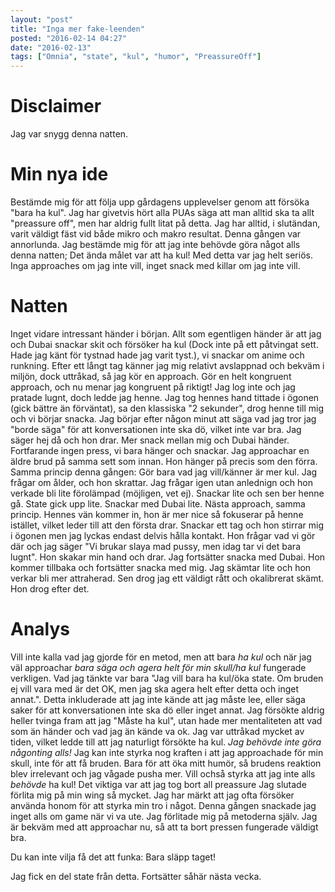 ```yaml
---
layout: "post"
title: "Inga mer fake-leenden"
posted: "2016-02-14 04:27"
date: "2016-02-13"
tags: ["Omnia", "state", "kul", "humor", "PreassureOff"]
---
```


# Disclaimer

Jag var snygg denna natten.

# Min nya ide

Bestämde mig för att följa upp gårdagens upplevelser genom att försöka "bara ha kul". Jag har givetvis hört alla PUAs säga att man alltid ska ta allt "preassure off", men har aldrig fullt litat på detta. Jag har alltid, i slutändan, varit väldigt fäst vid både mikro och makro resultat.
Denna gången var annorlunda. Jag bestämde mig för att jag inte behövde göra något alls denna natten; Det ända målet var att ha kul! Med detta var jag helt seriös. Inga approaches om jag inte vill, inget snack med killar om jag inte vill.

# Natten

Inget vidare intressant händer i början. Allt som egentligen händer är att jag och Dubai snackar skit och försöker ha kul (Dock inte på ett påtvingat sett. Hade jag känt för tystnad hade jag varit tyst.), vi snackar om anime och runkning. Efter ett långt tag känner jag mig relativt avslappnad och bekväm i miljön, dock uttråkad, så jag kör en approach.
Gör en helt kongruent approach, och nu menar jag kongruent på riktigt! Jag log inte och jag pratade lugnt, doch ledde jag henne. Jag tog hennes hand tittade i ögonen (gick bättre än förväntat), sa den klassiska "2 sekunder", drog henne till mig och vi börjar snacka. Jag börjar efter någon minut att säga vad jag tror jag "borde säga" för att konversationen inte ska dö, vilket inte var bra. Jag säger hej då och hon drar.
Mer snack mellan mig och Dubai händer. Fortfarande ingen press, vi bara hänger och snackar. Jag approachar en äldre brud på samma sett som innan. Hon hänger på precis som den förra. Samma princip denna gången: Gör bara vad jag vill/känner är mer kul. Jag frågar om ålder, och hon skrattar. Jag frågar igen utan anlednign och hon verkade bli lite förolämpad (möjligen, vet ej). Snackar lite och sen ber henne gå. State gick upp lite.
Snackar med Dubai lite. Nästa approach, samma princip. Hennes vän kommer in, hon är mer nice så fokuserar på henne istället, vilket leder till att den första drar. Snackar ett tag och hon stirrar mig i ögonen men jag lyckas endast delvis hålla kontakt. Hon frågar vad vi gör där och jag säger "Vi brukar slaya mad pussy, men idag tar vi det bara lugnt". Hon skakar min hand och drar. Jag fortsätter snacka med Dubai. Hon kommer tillbaka och fortsätter snacka med mig. Jag skämtar lite och hon verkar bli mer attraherad. Sen drog jag ett väldigt rått och okalibrerat skämt. Hon drog efter det.

# Analys

Vill inte kalla vad jag gjorde för en metod, men att bara *ha kul* och när jag väl approachar *bara säga och agera helt för min skull/ha kul* fungerade verkligen. Vad jag tänkte var bara "Jag vill bara ha kul/öka state. Om bruden ej vill vara med är det OK, men jag ska agera helt efter detta och inget annat.". Detta inkluderade att jag inte kände att jag måste lee, eller säga saker för att konversationen inte ska dö eller inget annat.
Jag försökte aldrig heller tvinga fram att jag "Måste ha kul", utan hade mer mentaliteten att vad som än händer och vad jag än kände va ok. Jag var uttråkad mycket av tiden, vilket ledde till att jag naturligt försökte ha kul. *Jag behövde inte göra någonting alls!*
Jag kan inte styrka nog kraften i att jag approachade för min skull, inte för att få bruden. Bara för att öka mitt humör, så brudens reaktion blev irrelevant och jag vågade pusha mer.
Vill ochså styrka att jag inte alls *behövde* ha kul! Det viktiga var att jag tog bort all preassure
Jag slutade förlita mig på min wing så mycket. Jag har märkt att jag ofta försöker använda honom för att styrka min tro i något. Denna gången snackade jag inget alls om game när vi va ute. Jag förlitade mig på metoderna själv.
Jag är bekväm med att approachar nu, så att ta bort pressen fungerade väldigt bra.

Du kan inte vilja få det att funka: Bara släpp taget!

Jag fick en del state från detta. Fortsätter såhär nästa vecka.
